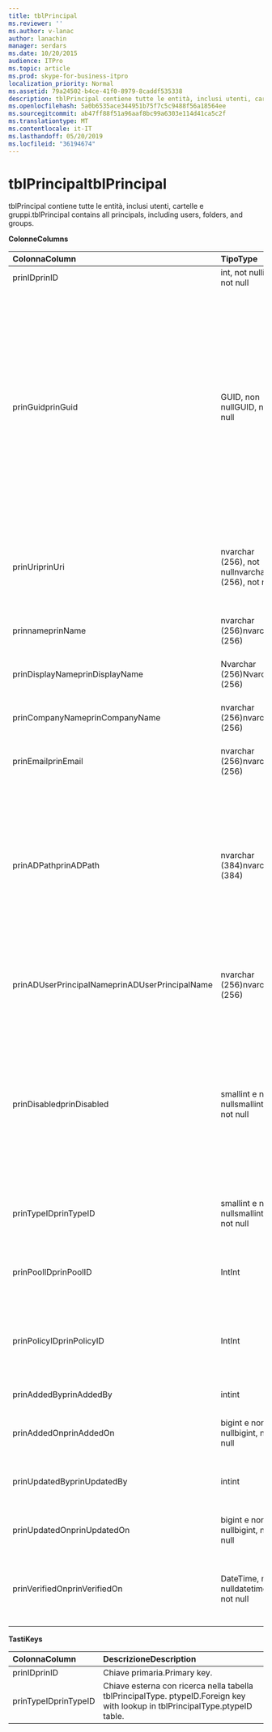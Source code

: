```yaml
---
title: tblPrincipal
ms.reviewer: ''
ms.author: v-lanac
author: lanachin
manager: serdars
ms.date: 10/20/2015
audience: ITPro
ms.topic: article
ms.prod: skype-for-business-itpro
localization_priority: Normal
ms.assetid: 79a24502-b4ce-41f0-8979-8caddf535338
description: tblPrincipal contiene tutte le entità, inclusi utenti, cartelle e gruppi.
ms.openlocfilehash: 5a0b6535ace344951b75f7c5c9488f56a18564ee
ms.sourcegitcommit: ab47ff88f51a96aaf8bc99a6303e114d41ca5c2f
ms.translationtype: MT
ms.contentlocale: it-IT
ms.lasthandoff: 05/20/2019
ms.locfileid: "36194674"
---
```

# <a name="tblprincipal"></a><span data-ttu-id="22d0c-103">tblPrincipal</span><span class="sxs-lookup"><span data-stu-id="22d0c-103">tblPrincipal</span></span>
 
<span data-ttu-id="22d0c-104">tblPrincipal contiene tutte le entità, inclusi utenti, cartelle e gruppi.</span><span class="sxs-lookup"><span data-stu-id="22d0c-104">tblPrincipal contains all principals, including users, folders, and groups.</span></span>
  
<span data-ttu-id="22d0c-105">**Colonne**</span><span class="sxs-lookup"><span data-stu-id="22d0c-105">**Columns**</span></span>

|<span data-ttu-id="22d0c-106">**Colonna**</span><span class="sxs-lookup"><span data-stu-id="22d0c-106">**Column**</span></span>|<span data-ttu-id="22d0c-107">**Tipo**</span><span class="sxs-lookup"><span data-stu-id="22d0c-107">**Type**</span></span>|<span data-ttu-id="22d0c-108">**Descrizione**</span><span class="sxs-lookup"><span data-stu-id="22d0c-108">**Description**</span></span>|
|:-----|:-----|:-----|
|<span data-ttu-id="22d0c-109">prinID</span><span class="sxs-lookup"><span data-stu-id="22d0c-109">prinID</span></span>  <br/> |<span data-ttu-id="22d0c-110">int, not null</span><span class="sxs-lookup"><span data-stu-id="22d0c-110">int, not null</span></span>  <br/> |<span data-ttu-id="22d0c-111">ID entità.</span><span class="sxs-lookup"><span data-stu-id="22d0c-111">Principal ID.</span></span>  <br/> |
|<span data-ttu-id="22d0c-112">prinGuid</span><span class="sxs-lookup"><span data-stu-id="22d0c-112">prinGuid</span></span>  <br/> |<span data-ttu-id="22d0c-113">GUID, non null</span><span class="sxs-lookup"><span data-stu-id="22d0c-113">GUID, not null</span></span>  <br/> |<span data-ttu-id="22d0c-114">GUID principale.</span><span class="sxs-lookup"><span data-stu-id="22d0c-114">Principal GUID.</span></span> <span data-ttu-id="22d0c-115">Questa operazione viene ampiamente usata come chiave primaria alternativa perché il relativo significato viene attraversato nello spazio dei servizi di dominio Active Directory.</span><span class="sxs-lookup"><span data-stu-id="22d0c-115">This is broadly used as an alternate primary key because its meaning crosses over into the Active Directory Domain Services space.</span></span> <span data-ttu-id="22d0c-116">Il GUID di un'entità memorizzata nella cache è uguale al GUID dell'oggetto Active Directory corrispondente.</span><span class="sxs-lookup"><span data-stu-id="22d0c-116">(The GUID for a cached principal is equal to the corresponding Active Directory object GUID.)</span></span>  <br/> |
|<span data-ttu-id="22d0c-117">prinUri</span><span class="sxs-lookup"><span data-stu-id="22d0c-117">prinUri</span></span>  <br/> |<span data-ttu-id="22d0c-118">nvarchar (256), not null</span><span class="sxs-lookup"><span data-stu-id="22d0c-118">nvarchar (256), not null</span></span>  <br/> |<span data-ttu-id="22d0c-119">URI principale.</span><span class="sxs-lookup"><span data-stu-id="22d0c-119">Principal URI.</span></span> <span data-ttu-id="22d0c-120">Lo schema SIP viene usato per gli utenti e ma-GRP viene usato per quasi tutto il resto.</span><span class="sxs-lookup"><span data-stu-id="22d0c-120">The SIP scheme is used for users, and ma-grp is used for almost everything else.</span></span>  <br/> |
|<span data-ttu-id="22d0c-121">prinname</span><span class="sxs-lookup"><span data-stu-id="22d0c-121">prinName</span></span>  <br/> |<span data-ttu-id="22d0c-122">nvarchar (256)</span><span class="sxs-lookup"><span data-stu-id="22d0c-122">nvarchar (256)</span></span>  <br/> |<span data-ttu-id="22d0c-123">Nome comune.</span><span class="sxs-lookup"><span data-stu-id="22d0c-123">Common name.</span></span> <span data-ttu-id="22d0c-124">Usato solo dai tipi di utente.</span><span class="sxs-lookup"><span data-stu-id="22d0c-124">Used only by user types.</span></span>  <br/> |
|<span data-ttu-id="22d0c-125">prinDisplayName</span><span class="sxs-lookup"><span data-stu-id="22d0c-125">prinDisplayName</span></span>  <br/> |<span data-ttu-id="22d0c-126">Nvarchar (256)</span><span class="sxs-lookup"><span data-stu-id="22d0c-126">Nvarchar (256)</span></span>  <br/> |<span data-ttu-id="22d0c-127">Nome visualizzato.</span><span class="sxs-lookup"><span data-stu-id="22d0c-127">Display name.</span></span> <span data-ttu-id="22d0c-128">Usato solo dai tipi di utente.</span><span class="sxs-lookup"><span data-stu-id="22d0c-128">Used only by user types.</span></span>  <br/> |
|<span data-ttu-id="22d0c-129">prinCompanyName</span><span class="sxs-lookup"><span data-stu-id="22d0c-129">prinCompanyName</span></span>  <br/> |<span data-ttu-id="22d0c-130">nvarchar (256)</span><span class="sxs-lookup"><span data-stu-id="22d0c-130">nvarchar (256)</span></span>  <br/> |<span data-ttu-id="22d0c-131">Nome società.</span><span class="sxs-lookup"><span data-stu-id="22d0c-131">Company name.</span></span> <span data-ttu-id="22d0c-132">Usato solo dai tipi di utente.</span><span class="sxs-lookup"><span data-stu-id="22d0c-132">Used only by user types.</span></span>  <br/> |
|<span data-ttu-id="22d0c-133">prinEmail</span><span class="sxs-lookup"><span data-stu-id="22d0c-133">prinEmail</span></span>  <br/> |<span data-ttu-id="22d0c-134">nvarchar (256)</span><span class="sxs-lookup"><span data-stu-id="22d0c-134">nvarchar (256)</span></span>  <br/> |<span data-ttu-id="22d0c-135">Posta elettronica.</span><span class="sxs-lookup"><span data-stu-id="22d0c-135">Email.</span></span> <span data-ttu-id="22d0c-136">Usato solo dai tipi di utente.</span><span class="sxs-lookup"><span data-stu-id="22d0c-136">Used only by user types.</span></span>  <br/> |
|<span data-ttu-id="22d0c-137">prinADPath</span><span class="sxs-lookup"><span data-stu-id="22d0c-137">prinADPath</span></span>  <br/> |<span data-ttu-id="22d0c-138">nvarchar (384)</span><span class="sxs-lookup"><span data-stu-id="22d0c-138">nvarchar (384)</span></span>  <br/> |<span data-ttu-id="22d0c-139">Nome di dominio dell'oggetto Active Directory in cui l'entità è una versione memorizzata nella cache.</span><span class="sxs-lookup"><span data-stu-id="22d0c-139">Domain name of the Active Directory object that the principal is a cached version of.</span></span> <span data-ttu-id="22d0c-140">Può essere null per i tipi che non sono oggetti Active Directory, ad esempio gli utenti di sistema.</span><span class="sxs-lookup"><span data-stu-id="22d0c-140">Can be Null for types that are not Active Directory objects (such as system users).</span></span>  <br/> |
|<span data-ttu-id="22d0c-141">prinADUserPrincipalName</span><span class="sxs-lookup"><span data-stu-id="22d0c-141">prinADUserPrincipalName</span></span>  <br/> |<span data-ttu-id="22d0c-142">nvarchar (256)</span><span class="sxs-lookup"><span data-stu-id="22d0c-142">nvarchar (256)</span></span>  <br/> |<span data-ttu-id="22d0c-143">Nome dell'entità utente (UPN) dell'utente.</span><span class="sxs-lookup"><span data-stu-id="22d0c-143">User's user principal name (UPN).</span></span> <span data-ttu-id="22d0c-144">Usato solo dai normali tipi di utente.</span><span class="sxs-lookup"><span data-stu-id="22d0c-144">Used only by regular user types.</span></span>  <br/> |
|<span data-ttu-id="22d0c-145">prinDisabled</span><span class="sxs-lookup"><span data-stu-id="22d0c-145">prinDisabled</span></span>  <br/> |<span data-ttu-id="22d0c-146">smallint e non null</span><span class="sxs-lookup"><span data-stu-id="22d0c-146">smallint, not null</span></span>  <br/> | <span data-ttu-id="22d0c-147">0: Principal è attivo.</span><span class="sxs-lookup"><span data-stu-id="22d0c-147">0: Principal is active.</span></span> <br/>  <span data-ttu-id="22d0c-148">1: Principal è disabilitato perché le funzionalità SIP dell'utente sono disabilitate.</span><span class="sxs-lookup"><span data-stu-id="22d0c-148">1: Principal is disabled because user's SIP capabilities are disabled.</span></span> <br/>  <span data-ttu-id="22d0c-149">2: Principal viene eliminato perché l'oggetto Active Directory associato è stato eliminato.</span><span class="sxs-lookup"><span data-stu-id="22d0c-149">2: Principal is deleted because associated AD object has been deleted.</span></span> <br/> |
|<span data-ttu-id="22d0c-150">prinTypeID</span><span class="sxs-lookup"><span data-stu-id="22d0c-150">prinTypeID</span></span>  <br/> |<span data-ttu-id="22d0c-151">smallint e non null</span><span class="sxs-lookup"><span data-stu-id="22d0c-151">smallint, not null</span></span>  <br/> |<span data-ttu-id="22d0c-152">Tipo di entità (dalla tabella tblPrincipalType).</span><span class="sxs-lookup"><span data-stu-id="22d0c-152">Principal type (from tblPrincipalType table).</span></span>  <br/> |
|<span data-ttu-id="22d0c-153">prinPoolID</span><span class="sxs-lookup"><span data-stu-id="22d0c-153">prinPoolID</span></span>  <br/> |<span data-ttu-id="22d0c-154">Int</span><span class="sxs-lookup"><span data-stu-id="22d0c-154">Int</span></span>  <br/> |<span data-ttu-id="22d0c-155">Assegnazione del pool client Skype for business per l'entità.</span><span class="sxs-lookup"><span data-stu-id="22d0c-155">Skype for Business client pool assignment for the principal.</span></span>  <br/> |
|<span data-ttu-id="22d0c-156">prinPolicyID</span><span class="sxs-lookup"><span data-stu-id="22d0c-156">prinPolicyID</span></span>  <br/> |<span data-ttu-id="22d0c-157">Int</span><span class="sxs-lookup"><span data-stu-id="22d0c-157">Int</span></span>  <br/> |<span data-ttu-id="22d0c-158">Valore dei criteri del server di chat persistente per l'utente, se è presente il criterio tipo di tag.</span><span class="sxs-lookup"><span data-stu-id="22d0c-158">Persistent Chat Server policy value for user, if tag type policy is present.</span></span>  <br/> |
|<span data-ttu-id="22d0c-159">prinAddedBy</span><span class="sxs-lookup"><span data-stu-id="22d0c-159">prinAddedBy</span></span>  <br/> |<span data-ttu-id="22d0c-160">int</span><span class="sxs-lookup"><span data-stu-id="22d0c-160">int</span></span>  <br/> |<span data-ttu-id="22d0c-161">ID principale del creatore.</span><span class="sxs-lookup"><span data-stu-id="22d0c-161">Principal ID of the creator.</span></span>  <br/> |
|<span data-ttu-id="22d0c-162">prinAddedOn</span><span class="sxs-lookup"><span data-stu-id="22d0c-162">prinAddedOn</span></span>  <br/> |<span data-ttu-id="22d0c-163">bigint e non null</span><span class="sxs-lookup"><span data-stu-id="22d0c-163">bigint, not null</span></span>  <br/> |<span data-ttu-id="22d0c-164">Indicatore di data e ora per la creazione.</span><span class="sxs-lookup"><span data-stu-id="22d0c-164">Time stamp for the creation time.</span></span>  <br/> |
|<span data-ttu-id="22d0c-165">prinUpdatedBy</span><span class="sxs-lookup"><span data-stu-id="22d0c-165">prinUpdatedBy</span></span>  <br/> |<span data-ttu-id="22d0c-166">int</span><span class="sxs-lookup"><span data-stu-id="22d0c-166">int</span></span>  <br/> |<span data-ttu-id="22d0c-167">ID dell'oggetto Principal che ha aggiornato l'ultimo aggiornamento.</span><span class="sxs-lookup"><span data-stu-id="22d0c-167">ID of the principal that last updated this.</span></span>  <br/> |
|<span data-ttu-id="22d0c-168">prinUpdatedOn</span><span class="sxs-lookup"><span data-stu-id="22d0c-168">prinUpdatedOn</span></span>  <br/> |<span data-ttu-id="22d0c-169">bigint e non null</span><span class="sxs-lookup"><span data-stu-id="22d0c-169">bigint, not null</span></span>  <br/> |<span data-ttu-id="22d0c-170">Indicatore di data e ora per l'ultimo aggiornamento.</span><span class="sxs-lookup"><span data-stu-id="22d0c-170">Time stamp for the last update.</span></span>  <br/> |
|<span data-ttu-id="22d0c-171">prinVerifiedOn</span><span class="sxs-lookup"><span data-stu-id="22d0c-171">prinVerifiedOn</span></span>  <br/> |<span data-ttu-id="22d0c-172">DateTime, not null</span><span class="sxs-lookup"><span data-stu-id="22d0c-172">datetime, not null</span></span>  <br/> |<span data-ttu-id="22d0c-173">Data e ora dell'ultimo aggiornamento della sincronizzazione di Active Directory per l'entità.</span><span class="sxs-lookup"><span data-stu-id="22d0c-173">Date and time of the last Active Directory Sync refresh for the principal.</span></span>  <br/> |
   
<span data-ttu-id="22d0c-174">**Tasti**</span><span class="sxs-lookup"><span data-stu-id="22d0c-174">**Keys**</span></span>

|<span data-ttu-id="22d0c-175">**Colonna**</span><span class="sxs-lookup"><span data-stu-id="22d0c-175">**Column**</span></span>|<span data-ttu-id="22d0c-176">**Descrizione**</span><span class="sxs-lookup"><span data-stu-id="22d0c-176">**Description**</span></span>|
|:-----|:-----|
|<span data-ttu-id="22d0c-177">prinID</span><span class="sxs-lookup"><span data-stu-id="22d0c-177">prinID</span></span>  <br/> |<span data-ttu-id="22d0c-178">Chiave primaria.</span><span class="sxs-lookup"><span data-stu-id="22d0c-178">Primary key.</span></span>  <br/> |
|<span data-ttu-id="22d0c-179">prinTypeID</span><span class="sxs-lookup"><span data-stu-id="22d0c-179">prinTypeID</span></span>  <br/> |<span data-ttu-id="22d0c-180">Chiave esterna con ricerca nella tabella tblPrincipalType. ptypeID.</span><span class="sxs-lookup"><span data-stu-id="22d0c-180">Foreign key with lookup in tblPrincipalType.ptypeID table.</span></span>  <br/> |
   

